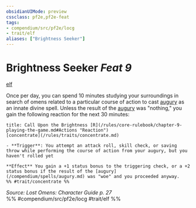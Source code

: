 ```yaml
---
obsidianUIMode: preview
cssclass: pf2e,pf2e-feat
tags:
- compendium/src/pf2e/locg
- trait/elf
aliases: ["Brightness Seeker"]
---
```

# Brightness Seeker  *Feat 9*  
[elf](/rules/traits/elf.md)  


Once per day, you can spend 10 minutes studying your surroundings in search of omens related to a particular course of action to cast [augury](/compendium/spells/augury.md) as an innate divine spell. Unless the result of the [augury](/compendium/spells/augury.md) was "nothing," you gain the following reaction for the next 30 minutes:

```ad-embed-ability
title: Call Upon the Brightness [R](/rules/core-rulebook/chapter-9-playing-the-game.md#Actions "Reaction")
[concentrate](/rules/traits/concentrate.md)  

- **Trigger**: You attempt an attack roll, skill check, or saving throw while performing the course of action from your augury, but you haven't rolled yet

**Effect** You gain a +1 status bonus to the triggering check, or a +2 status bonus if the result of the [augury](/compendium/spells/augury.md) was "woe" and you proceeded anyway.  
%% #trait/concentrate %%
```

*Source: Lost Omens: Character Guide p. 27*  
%% #compendium/src/pf2e/locg #trait/elf %%